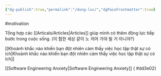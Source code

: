 ```yaml
---
{"dg-publish":true,"permalink":"/dong-luc/","dgPassFrontmatter":true}
---
```


#motivation 

Tổng hợp các [[Articals/Articles\|Articles]] giúp mình có thêm động lực tiếp bước trong cuộc sống. (이 험한 세상 같이 노 저어 가야 될 거 아니야?)

[[Khoảnh khắc nào khiến bạn đột nhiên cảm thấy việc học tập thật sự có ích\|Khoảnh khắc nào khiến bạn đột nhiên cảm thấy việc học tập thật sự có ích]]

[[Software Engineering Anxiety\|Software Engineering Anxiety]]
{ #dd3e02}

